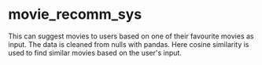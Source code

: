 # movie_recomm_sys
This can suggest movies to users based on one of their favourite movies as input.
The data is cleaned from nulls with pandas.
Here cosine similarity is used to find similar movies based on the user's input.
